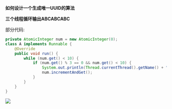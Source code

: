 



**如何设计一个生成唯一UUID的算法**



**三个线程循环输出ABCABCABC**

部分代码:
```Java
private AtomicInteger num = new AtomicInteger(0);
class A implements Runnable {
    @Override
    public void run() {
        while (num.get() < 10) {
            if (num.get() % 3 == 0 && num.get() < 10) {
                System.out.println(Thread.currentThread().getName() + ":" + num + ":" + "A");
                num.incrementAndGet();
            }
        }
    }
}
```




[![](https://static.segmentfault.com/v-5b1df2a7/global/img/creativecommons-cc.svg)](https://creativecommons.org/licenses/by-nc-nd/4.0/)